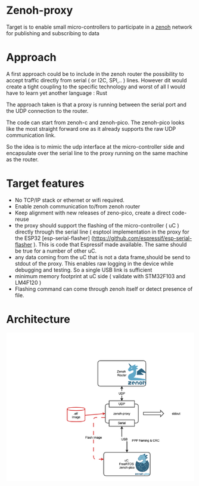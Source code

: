 # Zenoh-proxy
Target is to enable small micro-controllers to participate in a [zenoh](http://zenoh.io) network for publishing and subscribing to data
# Approach
A first approach could be to include in the zenoh router the possibility to accept traffic directly from serial ( or I2C, SPI,.. ) lines. 
However dit would create a tight coupling to the specific technology and worst of all I would have to learn yet another language : Rust

The approach taken is that a proxy is running between the serial port and the UDP connection to the router.

The code can start from zenoh-c and zenoh-pico. The zenoh-pico looks like the most straight forward one as it already supports the raw UDP communication link.

So the idea is to mimic the udp interface at the micro-controller side and encapsulate over the serial line to the proxy running on the same machine as the router. 

# Target features 
- No TCP/IP stack or ethernet or wifi required.
- Enable zenoh communication to/from zenoh router
- Keep alignment with new releases of zeno-pico, create a direct code-reuse
- the proxy should support the flashing of the micro-controller ( uC ) directly through the serial line ( esptool implementation in the proxy for the ESP32 [esp-serial-flasher] (https://github.com/espressif/esp-serial-flasher ). This is code that Espressif made available. The same should be true for a number of other uC.
- any data coming from the uC that is not a data frame,should be send to stdout of the proxy. This enables raw logging in the device while debugging and testing. So a single USB link is sufficient
- minimum memory footprint at uC side ( validate with STM32F103 and LM4F120 )
- Flashing command can come through zenoh itself or detect presence of file. 
# Architecture
<img src="docs/architecture.png">
